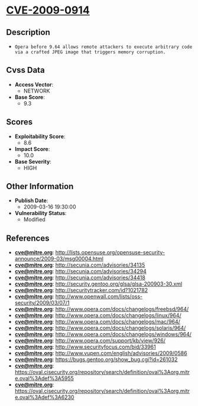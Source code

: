 
# [CVE-2009-0914](https://cve.mitre.org/cgi-bin/cvename.cgi?name=CVE-2009-0914)

## Description

- `Opera before 9.64 allows remote attackers to execute arbitrary code via a crafted JPEG image that triggers memory corruption.`

## Cvss Data

- **Access Vector**:
  - NETWORK
- **Base Score**:
  - 9.3

## Scores

- **Exploitability Score**:
  - 8.6
- **Impact Score**:
  - 10.0
- **Base Severity**:
  - HIGH

## Other Information

- **Publish Date**:
  - 2009-03-16 19:30:00
- **Vulnerability Status**:
  - Modified

## References

- **cve@mitre.org**: http://lists.opensuse.org/opensuse-security-announce/2009-03/msg00004.html
- **cve@mitre.org**: http://secunia.com/advisories/34135
- **cve@mitre.org**: http://secunia.com/advisories/34294
- **cve@mitre.org**: http://secunia.com/advisories/34418
- **cve@mitre.org**: http://security.gentoo.org/glsa/glsa-200903-30.xml
- **cve@mitre.org**: http://securitytracker.com/id?1021782
- **cve@mitre.org**: http://www.openwall.com/lists/oss-security/2009/03/07/1
- **cve@mitre.org**: http://www.opera.com/docs/changelogs/freebsd/964/
- **cve@mitre.org**: http://www.opera.com/docs/changelogs/linux/964/
- **cve@mitre.org**: http://www.opera.com/docs/changelogs/mac/964/
- **cve@mitre.org**: http://www.opera.com/docs/changelogs/solaris/964/
- **cve@mitre.org**: http://www.opera.com/docs/changelogs/windows/964/
- **cve@mitre.org**: http://www.opera.com/support/kb/view/926/
- **cve@mitre.org**: http://www.securityfocus.com/bid/33961
- **cve@mitre.org**: http://www.vupen.com/english/advisories/2009/0586
- **cve@mitre.org**: https://bugs.gentoo.org/show_bug.cgi?id=261032
- **cve@mitre.org**: https://oval.cisecurity.org/repository/search/definition/oval%3Aorg.mitre.oval%3Adef%3A5955
- **cve@mitre.org**: https://oval.cisecurity.org/repository/search/definition/oval%3Aorg.mitre.oval%3Adef%3A6230
